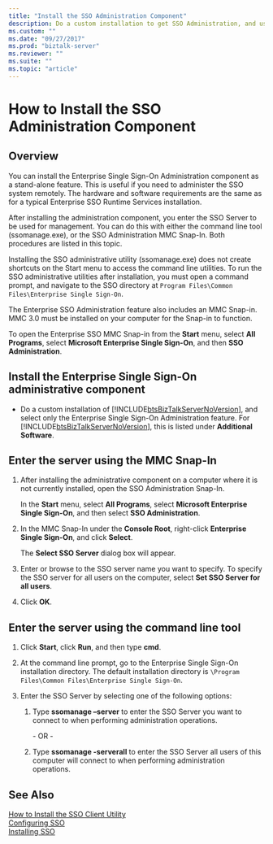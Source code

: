 ```yaml
---
title: "Install the SSO Administration Component"
description: Do a custom installation to get SSO Administration, and use ssomanage or SSO administration to enter the server name in BizTalk Server
ms.custom: ""
ms.date: "09/27/2017"
ms.prod: "biztalk-server"
ms.reviewer: ""
ms.suite: ""
ms.topic: "article"
---
```

# How to Install the SSO Administration Component

## Overview
You can install the Enterprise Single Sign-On Administration component as a stand-alone feature. This is useful if you need to administer the SSO system remotely. The hardware and software requirements are the same as for a typical Enterprise SSO Runtime Services installation.  
  
 After installing the administration component, you enter the SSO Server to be used for management. You can do this with either the command line tool (ssomanage.exe), or the SSO Administration MMC Snap-In. Both procedures are listed in this topic.  
  
 Installing the SSO administrative utility (ssomanage.exe) does not create shortcuts on the Start menu to access the command line utilities. To run the SSO administrative utilities after installation, you must open a command prompt, and navigate to the SSO directory at `Program Files\Common Files\Enterprise Single Sign-On`.  
  
 The Enterprise SSO Administration feature also includes an MMC Snap-in. MMC 3.0 must be installed on your computer for the Snap-in to function.  
  
 To open the Enterprise SSO MMC Snap-in from the **Start** menu, select **All Programs**, select **Microsoft Enterprise Single Sign-On**, and then **SSO Administration**.  
  
## Install the Enterprise Single Sign-On administrative component  
  
- Do a custom installation of [!INCLUDE[btsBizTalkServerNoVersion](../includes/btsbiztalkservernoversion-md.md)], and select only the Enterprise Single Sign-On Administration feature. For [!INCLUDE[btsBizTalkServerNoVersion](../includes/btsbiztalkservernoversion-md.md)], this is listed under **Additional Software**.  
  
## Enter the server using the MMC Snap-In  
  
1.  After installing the administrative component on a computer where it is not currently installed, open the SSO Administration Snap-In.  
  
     In the **Start** menu, select **All Programs**, select **Microsoft Enterprise Single Sign-On**, and then select **SSO Administration**.  
  
2.  In the MMC Snap-In under the **Console Root**, right-click **Enterprise Single Sign-On**, and click **Select**.  
  
     The **Select SSO Server** dialog box will appear.  
  
3.  Enter or browse to the SSO server name you want to specify. To specify the SSO server for all users on the computer, select **Set SSO Server for all users**.  
  
4.  Click **OK**.  
  
## Enter the server using the command line tool  
  
1.  Click **Start**, click **Run**, and then type **cmd**.  
  
2.  At the command line prompt, go to the Enterprise Single Sign-On installation directory. The default installation directory is `\Program Files\Common Files\Enterprise Single Sign-On`.  
  
3.  Enter the SSO Server by selecting one of the following options:  
  
    1.  Type **ssomanage –server** to enter the SSO Server you want to connect to when performing administration operations.  
  
         \- OR -  
  
    2.  Type **ssomanage -serverall** to enter the SSO Server all users of this computer will connect to when performing administration operations.  
  
## See Also  
 [How to Install the SSO Client Utility](../core/how-to-install-the-sso-client-utility.md)   
 [Configuring SSO](../core/configuring-sso.md)   
 [Installing SSO](../core/installing-sso.md)
